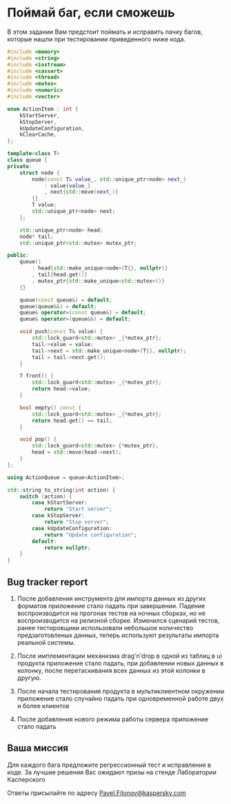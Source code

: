 # Поймай баг, если сможешь

В этом задании Вам предстоит поймать и исправить пачку багов, которые нашли при тестировании приведенного ниже кода.

```cpp
#include <memory>
#include <string>
#include <iostream>
#include <cassert>
#include <thread>
#include <mutex>
#include <numeric>
#include <vector>

enum ActionItem : int {
    kStartServer,
    kStopServer,
    kUpdateConfiguration,
    kClearCache,
};

template<class T>
class queue {
private:
    struct node {
        node(const T& value_, std::unique_ptr<node> next_)
            : value{value_}
            , next{std::move(next_)}
        {}
        T value;
        std::unique_ptr<node> next;
    };

    std::unique_ptr<node> head;
    node* tail;
    std::unique_ptr<std::mutex> mutex_ptr;

public:
    queue()
        : head{std::make_unique<node>(T{}, nullptr)}
        , tail{head.get()}
        , mutex_ptr{std::make_unique<std::mutex>()}
    {}

    queue(const queue&) = default;
    queue(queue&&) = default;
    queue& operator=(const queue&) = default;
    queue& operator=(queue&&) = default;

    void push(const T& value) {
        std::lock_guard<std::mutex> _{*mutex_ptr};
        tail->value = value;
        tail->next = std::make_unique<node>(T{}, nullptr);
        tail = tail->next.get();
    }

    T front() {
        std::lock_guard<std::mutex> _{*mutex_ptr};
        return head->value;
    }

    bool empty() const {
        std::lock_guard<std::mutex> _{*mutex_ptr};
        return head.get() == tail;
    }

    void pop() {
        std::lock_guard<std::mutex> {*mutex_ptr};
        head = std::move(head->next);
    }
};

using ActionQueue = queue<ActionItem>;

std::string to_string(int action) {
    switch (action) {
        case kStartServer:
            return "Start server";
        case kStopServer:
            return "Stop server";
        case kUpdateConfiguration:
            return "Update configuration";
        default:
            return nullptr;
    }
}
```

## Bug tracker report

1. После добавления инструмента для импорта данных из других форматов приложение стало падать при завершении. Падение воспроизводится на прогонах тестов на ночных сборках, но не воспроизводится на релизной сборке. Изменился сценарий тестов, ранее тестировщики использовали небольшое количество предзаготовленых данных, теперь используют результаты импорта реальной системы.

2. После имплементации механизма drag'n'drop в одной из таблиц в ui продукта приложение стало падать, при добавлении новых данных в колонку, после перетаскивания всех данных из этой колонки в другую.

3. После начала тестирования продукта в мультиклиентном окружении приложение стало случайно падать при одновременной работе двух и более клиентов

4. После добавления нового режима работы сервера приложение стало падать

## Ваша миссия

Для каждого бага предложите регрессионный тест и исправления в коде.
За лучшие решения Вас ожидают призы на стенде Лаборатории Касперского

Ответы присылайте по адресу Pavel.Filonov@kaspersky.com



